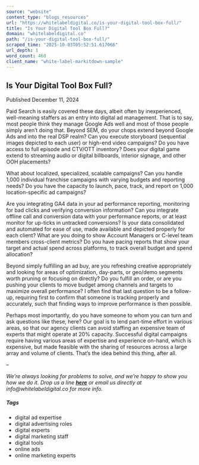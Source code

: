 ```yaml
---
source: "website"
content_type: "blogs_resources"
url: "https://whitelabeldigital.co/is-your-digital-tool-box-full/"
title: "Is Your Digital Tool Box Full?"
domain: "whitelabeldigital.co"
path: "/is-your-digital-tool-box-full/"
scraped_time: "2025-10-03T05:52:51.617066"
url_depth: 1
word_count: 460
client_name: "white-label-markitdown-sample"
---
```


## Is Your Digital Tool Box Full?

Published December 11, 2024

Paid Search is easily covered these days, albeit often by inexperienced, well-meaning staffers as an entry into digital ad management. That is to say, most people think they manage Google Ads well and most of those people simply aren’t doing that. Beyond SEM, do your chops extend beyond Google Ads and into the real DSP realm? Can you execute storyboard (sequential images depicted to each user) or high-end video campaigns? Do you have access to full episode and CTV/OTT inventory? Does your digital game extend to streaming audio or digital billboards, interior signage, and other OOH placements?

What about localized, specialized, scalable campaigns? Can you handle 1,000 individual franchise campaigns with varying budgets and reporting needs? Do you have the capacity to launch, pace, track, and report on 1,000 location-specific ad campaigns?

Are you integrating GA4 data in your ad performance reporting, monitoring for bad clicks and verifying conversion information? Can you integrate offline call and conversion data with your performance reports, or at least monitor for up-ticks in untracked conversions? Is your data consolidated and automated for ease of use, made available and depicted properly for each client? What are you doing to show Account Managers or C-level team members cross-client metrics? Do you have pacing reports that show your target and actual spend across platforms, to track overall budget and spend allocation?

Beyond simply fulfilling an ad buy, are you refreshing creative appropriately and looking for areas of optimization, day-parts, or geo/demo segments worth pruning or focusing on directly? Do you fulfill an order, or are you pushing your clients to move budget among channels and targets to maximize overall performance? I often find that last question to be a follow-up, requiring first to confirm that someone is tracking properly and accurately, such that finding ways to improve performance is then possible.

Perhaps most importantly, do you have someone to whom you can turn and ask questions like these, here? Our goal is to lend part-time effort in various areas, so that our agency clients can avoid staffing an expensive team of experts that might operate at 20% capacity. Successful digital campaigns require having various areas of expertise and experience on-hand, which is expensive, but made feasible with the sharing of resources across a large array and volume of clients. That’s the idea behind this thing, after all.

–

_We’re always looking for problems to solve, and we’re happy to show you how we do it. Drop us a line [**here**](https://whitelabeldigital.co/contact/) or email us directly at _info@whitelabeldigital.co_ for more info._

##### Tags

*   digital ad expertise
*   digital advertising roles
*   digital experts
*   digital marketing staff
*   digital tools
*   online ads
*   online marketing experts
